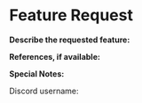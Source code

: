 # Feature Request
**Describe the requested feature:**
<!-- Give a clear description of the feature that you want to see implemented. -->
**References, if available:**
<!-- Provide some reference to your requested feature, if there is any. -->
**Special Notes:**

Discord username:
<!-- Give additional information, and your discord username so that we can contact you. -->
